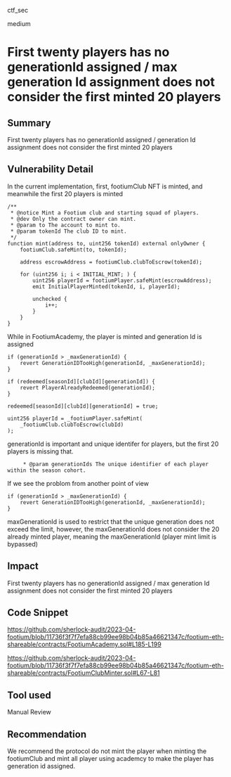 ctf_sec

medium

# First twenty players has no generationId assigned / max generation Id assignment does not consider the first minted 20 players

## Summary

First twenty players has no generationId assigned / generation Id assignment does not consider the first minted 20 players

## Vulnerability Detail

In the current implementation, first, footiumClub NFT is minted, and meanwhile the first 20 players is minted

```solidity
/**
 * @notice Mint a Footium club and starting squad of players.
 * @dev Only the contract owner can mint.
 * @param to The account to mint to.
 * @param tokenId The club ID to mint.
 */
function mint(address to, uint256 tokenId) external onlyOwner {
	footiumClub.safeMint(to, tokenId);

	address escrowAddress = footiumClub.clubToEscrow(tokenId);

	for (uint256 i; i < INITIAL_MINT; ) {
		uint256 playerId = footiumPlayer.safeMint(escrowAddress);
		emit InitialPlayerMinted(tokenId, i, playerId);

		unchecked {
			i++;
		}
	}
}
```

While in FootiumAcademy, the player is minted and generation Id is assigned

```solidity
if (generationId > _maxGenerationId) {
	revert GenerationIDTooHigh(generationId, _maxGenerationId);
}

if (redeemed[seasonId][clubId][generationId]) {
	revert PlayerAlreadyRedeemed(generationId);
}

redeemed[seasonId][clubId][generationId] = true;

uint256 playerId = _footiumPlayer.safeMint(
	_footiumClub.clubToEscrow(clubId)
);
```

generationId is important and unique identifer for players, but the first 20 players is missing that.

```solidity
     * @param generationIds The unique identifier of each player within the season cohort.
```

If we see the problom from another point of view

```solidity
if (generationId > _maxGenerationId) {
	revert GenerationIDTooHigh(generationId, _maxGenerationId);
}
```

maxGenerationId is used to restrict that the unique generation does not exceed the limit, however, the maxGenerationId does not consider the 20 already minted player, meaning the maxGenerationId (player mint limit is bypassed)

## Impact

First twenty players has no generationId assigned / max generation Id assignment does not consider the first minted 20 players

## Code Snippet

https://github.com/sherlock-audit/2023-04-footium/blob/11736f3f7f7efa88cb99ee98b04b85a46621347c/footium-eth-shareable/contracts/FootiumAcademy.sol#L185-L199

https://github.com/sherlock-audit/2023-04-footium/blob/11736f3f7f7efa88cb99ee98b04b85a46621347c/footium-eth-shareable/contracts/FootiumClubMinter.sol#L67-L81

## Tool used

Manual Review

## Recommendation

We recommend the protocol do not mint the player when minting the footiumClub and mint all player using academcy to make the player has generation id assigned.